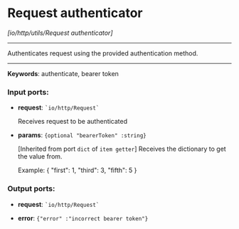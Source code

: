 # Request authenticator

_[io/http/utils/Request authenticator]_

---

Authenticates request using the provided authentication method.  

---

__Keywords__: authenticate, bearer token

### Input ports:

* __request__: `` `io/http/Request` ``

    Receives request to be authenticated


* __params__: ` {optional "bearerToken" :string} `

    [Inherited from port `dict` of `item getter`] 
    Receives the dictionary to get the value from.
    
    Example:
    { "first": 1, "third": 3, "fifth": 5 }

### Output ports:

* __request__: `` `io/http/Request` ``


* __error__: ` {"error" :"incorrect bearer token"} `

